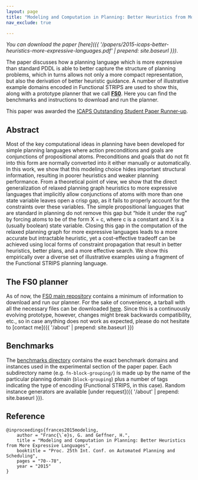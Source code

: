 ```yaml
---
layout: page
title: "Modeling and Computation in Planning: Better Heuristics from More Expressive Languages (ICAPS 2015)"
nav_exclude: true

---
```


_You can download the paper [here]({{ '/papers/2015-icaps-better-heuristics-more-expressive-languages.pdf' | prepend: site.baseurl }})_.


The paper discusses how a planning language which is more expressive than standard PDDL is able to better capture
 the structure of planning problems, which in turns allows not only a more compact representation,
 but also the derivation of better heuristic guidance. A number of illustrative example domains encoded in
 Functional STRIPS are used to show this, along with a prototype planner that we call [**FS0**]({{site.urls.fs}}).
 Here you can find the benchmarks and instructions to download and run the planner.

 This paper was awarded the
 [ICAPS Outstanding Student Paper Runner-up](http://icaps15.icaps-conference.org/technical/papers.html).

## Abstract

Most of the key computational ideas in planning have been
developed for simple planning languages where action preconditions and goals are conjunctions of propositional atoms.
Preconditions and goals that do not fit into this form are
normally converted into it either manually or automatically. In
this work, we show that this modeling choice hides important structural information, resulting in poorer heuristics and
weaker planning performance. From a theoretical point of view, we show that the direct generalization of relaxed
planning graph heuristics to more expressive languages that implicitly allow conjunctions of atoms
with more than one state variable leaves open a crisp gap, as it fails to properly account
for the constraints over these variables. The simple propositional languages that are standard in planning do not remove
this gap but “hide it under the rug” by forcing atoms to be of the form X = c, where c is a constant and X is a
(usually boolean) state variable. Closing this gap in the computation of the relaxed planning graph
for more expressive languages leads to a more accurate but intractable heuristic, yet a cost-effective tradeoff
can be achieved using local forms of constraint propagation that result in better heuristics, better
plans, and a more effective search. We show this empirically over a diverse set of illustrative examples
using a fragment of the Functional STRIPS planning language.

## The FS0 planner
As of now, the [FS0 main repository]({{site.urls.fs}}) contains a minimum of information to download and run our planner.
For the sake of convenience, a tarball with all the necessary files can be downloaded
 [here](fs0-planner.tgz).
 Since this is a continuously evolving prototype, however, changes might break backwards compatibility, etc.,
 so in case anything does not work as expected, please do not hesitate to
 [contact me]({{ '/about' | prepend: site.baseurl }})


## Benchmarks
The [benchmarks directory](https://github.com/gfrances/pubs/tree/gh-pages/2015-icaps-better-heuristics-more-expressive-languages/benchmarks)
contains the exact benchmark domains and instances used in the experimental section of the paper paper.
Each subdirectory name (e.g. `fn-block-grouping/`)
is made up by the name of the particular planning domain (`block-grouping`) plus a number of tags
indicating the type of encoding (Functional STRIPS, in this case).
Random instance generators are available [under request]({{ '/about' | prepend: site.baseurl }}).

## Reference

	@inproceedings{frances2015modeling,
		author = "Franc{\`e}s, G. and Geffner, H.",
		title = "Modeling and Computation in Planning: Better Heuristics from More Expressive Languages",
		booktitle = "Proc. 25th Int. Conf. on Automated Planning and Scheduling",
		pages = "70--78",
		year = "2015"
	}
